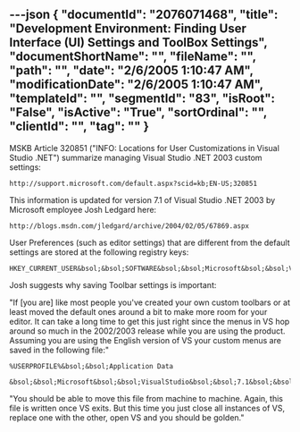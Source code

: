 ---json
{
  "documentId": "2076071468",
  "title": "Development Environment: Finding User Interface (UI) Settings and ToolBox Settings",
  "documentShortName": "",
  "fileName": "",
  "path": "",
  "date": "2/6/2005 1:10:47 AM",
  "modificationDate": "2/6/2005 1:10:47 AM",
  "templateId": "",
  "segmentId": "83",
  "isRoot": "False",
  "isActive": "True",
  "sortOrdinal": "",
  "clientId": "",
  "tag": ""
}
---

MSKB Article 320851 (&quot;INFO: Locations for User Customizations in Visual Studio .NET&quot;) summarize managing Visual Studio .NET 2003 custom settings:

    http://support.microsoft.com/default.aspx?scid=kb;EN-US;320851

This information is updated for version 7.1 of Visual Studio .NET 2003 by Microsoft employee Josh Ledgard here:

    http://blogs.msdn.com/jledgard/archive/2004/02/05/67869.aspx

User Preferences (such as editor settings) that are different from the default settings are stored at the following registry keys:

    HKEY_CURRENT_USER&bsol;&bsol;SOFTWARE&bsol;&bsol;Microsoft&bsol;&bsol;VisualStudio&bsol;&bsol;7.1&bsol;&bsol;*

Josh suggests why saving Toolbar settings is important:

&quot;If [you are] like most people you've created your own custom toolbars or at least moved the default ones around a bit to make more room for your editor. It can take a long time to get this just right since the menus in VS hop around so much in the 2002/2003 release while you are using the product. Assuming you are using the English version of VS your custom menus are saved in the following file:&quot;

    %USERPROFILE%&bsol;&bsol;Application Data
        &bsol;&bsol;Microsoft&bsol;&bsol;VisualStudio&bsol;&bsol;7.1&bsol;&bsol;1033&bsol;&bsol;CmdUI.PRF

&quot;You should be able to move this file from machine to machine. Again, this file is written once VS exits. But this time you just close all instances of VS, replace one with the other, open VS and you should be golden.&quot;
